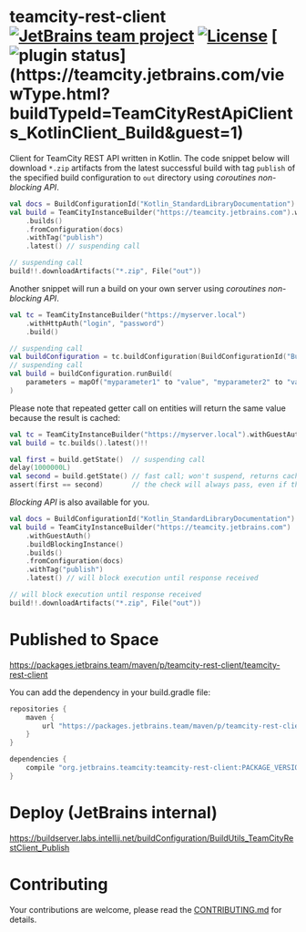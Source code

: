 # teamcity-rest-client [![JetBrains team project](http://jb.gg/badges/team.svg)](https://confluence.jetbrains.com/display/ALL/JetBrains+on+GitHub) [![License](https://img.shields.io/badge/License-Apache%202.0-blue.svg)](https://opensource.org/licenses/Apache-2.0) [![plugin status](https://teamcity.jetbrains.com/app/rest/builds/buildType:(id:TeamCityRestApiClients_KotlinClient_Build)/statusIcon.svg)](https://teamcity.jetbrains.com/viewType.html?buildTypeId=TeamCityRestApiClients_KotlinClient_Build&guest=1)

Client    for TeamCity REST API written in Kotlin. The code snippet below will download `*.zip` artifacts from the latest successful build with tag `publish` of the specified build configuration to `out` directory using *coroutines non-blocking API*.
```kotlin
val docs = BuildConfigurationId("Kotlin_StandardLibraryDocumentation")
val build = TeamCityInstanceBuilder("https://teamcity.jetbrains.com").withGuestAuth().build()
    .builds()
    .fromConfiguration(docs)
    .withTag("publish")
    .latest() // suspending call

// suspending call
build!!.downloadArtifacts("*.zip", File("out"))
```

Another snippet will run a build on your own server using *coroutines non-blocking API*.
```kotlin
val tc = TeamCityInstanceBuilder("https://myserver.local")
    .withHttpAuth("login", "password")
    .build()

// suspending call
val buildConfiguration = tc.buildConfiguration(BuildConfigurationId("BuildConfId"))
// suspending call
val build = buildConfiguration.runBuild( 
    parameters = mapOf("myparameter1" to "value", "myparameter2" to "value")
)
```

Please note that repeated getter call on entities will return the same value because the result is cached:
```kotlin
val tc = TeamCityInstanceBuilder("https://myserver.local").withGuestAuth().build()
val build = tc.builds().latest()!!

val first = build.getState()  // suspending call
delay(1000000L)
val second = build.getState() // fast call; won't suspend, returns cached value 
assert(first == second)       // the check will always pass, even if the build state has changed
```

*Blocking API* is also available for you.
```kotlin
val docs = BuildConfigurationId("Kotlin_StandardLibraryDocumentation")
val build = TeamCityInstanceBuilder("https://teamcity.jetbrains.com")
    .withGuestAuth()
    .buildBlockingInstance() 
    .builds()
    .fromConfiguration(docs)
    .withTag("publish")
    .latest() // will block execution until response received

// will block execution until response received
build!!.downloadArtifacts("*.zip", File("out"))
```

# Published to Space
https://packages.jetbrains.team/maven/p/teamcity-rest-client/teamcity-rest-client


You can add the dependency in your build.gradle file:

```gradle
repositories {
    maven {
        url "https://packages.jetbrains.team/maven/p/teamcity-rest-client/teamcity-rest-client"
    }
}

dependencies {
    compile "org.jetbrains.teamcity:teamcity-rest-client:PACKAGE_VERSION"
}
```

# Deploy (JetBrains internal)

https://buildserver.labs.intellij.net/buildConfiguration/BuildUtils_TeamCityRestClient_Publish

# Contributing

Your contributions are welcome, please read the [CONTRIBUTING.md](CONTRIBUTING.md) for details. 
